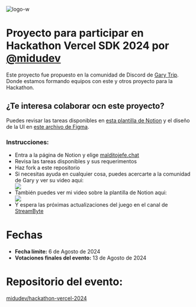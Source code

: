 ![logo-w](https://github.com/user-attachments/assets/27dcd347-ab81-4ddf-9485-ad0c3c7b2beb)

# Proyecto para participar en Hackathon Vercel SDK 2024 por <a href="https://github.com/midudev/hackaton-vercel-2024">@midudev</a>

Este proyecto fue propuesto en la comunidad de Discord de <a href="https://www.youtube.com/watch?v=r1aTMuIsLpo" target="_blank" rel="noopener">Gary Trip</a>. Donde estamos formando equipos con este y otros proyecto para la Hackathon.

## ¿Te interesa colaborar ocn este proyecto?

Puedes revisar las tareas disponibles en <a href="https://purple-literature-335.notion.site/SDK-HACKATHON-ac87302172ae40778d26cd83759874ba" target="_blank" rel="noopener">esta plantilla de Notion</a> y el diseño de la UI en <a href="https://www.figma.com/design/jZsAE5AdfBms0okpon8QHl/malditojefe.chat?node-id=0-1&t=9iZkXGt8tRhf2U4k-1">este archivo de Figma</a>.

### Instrucciones:
<ul>
  <li>Entra a la página de Notion y elige <a href="https://purple-literature-335.notion.site/malditojefe-chat-9fdd2545136846269937239cd2ee06b4" target="_blank" rel="noopener">malditojefe.chat</a></li>
  
  <li>Revisa las tareas disponibles y sus requerimentos</li>
  
  <li>Haz fork a este repositorio</li>
  
  <li>Si necesitas ayuda en cualquier cosa, puedes acercarte a la comunidad de Gary y ver su video aqui:</li>
  <a href="https://www.youtube.com/watch?v=r1aTMuIsLpo" target="_blank" rel="noopener">
    <img src="https://i.ytimg.com/vi/r1aTMuIsLpo/hq720.jpg?sqp=-oaymwEcCNAFEJQDSFXyq4qpAw4IARUAAIhCGAFwAcABBg==&rs=AOn4CLCWEwSU0HMe-Uuj-Fz143XEyE3xhg" />
  </a>
  
  <li>También puedes ver mi video sobre la plantilla de Notion aqui:</li>
  <a href="https://www.youtube.com/watch?v=r1aTMuIsLpo" target="_blank" rel="noopener">
    <img src="https://i.ytimg.com/vi/gB-UoZa5O6I/hq720.jpg?sqp=-oaymwExCNAFEJQDSFryq4qpAyMIARUAAIhCGAHwAQH4Af4JgALQBYoCDAgAEAEYJyBlKFswDw==&rs=AOn4CLBo-_vk8HTIYDc0sqokBqRFXAHHtA" />
  </a>

  <li>Y espera las próximas actualizaciones del juego en el canal de <a href="https://www.youtube.com/@StreamByte-mx" target="_blank" rel="noopener">StreamByte</a></li>
</ul>

# Fechas
<ul>
  <li><strong>Fecha límite:</strong> 6 de Agosto de 2024</li>
  <li><strong>Votaciones finales del evento:</strong> 13 de Agosto de 2024</li>
</ul>

# Repositorio del evento:
<a href="https://github.com/midudev/hackaton-vercel-2024" target="_blank" rel="noopener">midudev/hackathon-vercel-2024</a>
